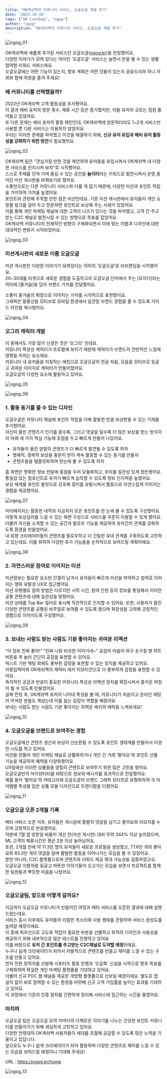 ```yaml
---
title: "OK캐쉬백의 커뮤니티 서비스, 오글오글 개발 후기"
date: "2023-10-18"
tags: ["OK Cashbag", "ogog"]
author: "ogog"
description: "OK캐쉬백의 커뮤니티 서비스, 오글오글 개발 후기"
---
```


![ogog_01](./ogog_01.png)

OK캐쉬백에 새롭게 추가된 서비스인 오글오글([ogog.kr](https://ogog.kr/home))을 런칭했어요.<br>
다양한 이야기가 모여 있다는 의미인 ‘오글오글' 서비스는 놀면서 돈을 벌 수 있는 생활 참여형 리워드 서비스에요.<br>
오글오글에는 어떤 기능이 있는지, 향후 계획은 어떤 것들이 있는지 공유드리려 하니 저희와 함께 여정을 즐겨 주세요!

### 왜 커뮤니티를 선택했을까?

2022년 OK캐쉬백 고객 활동성을 조사했어요.<br>
이 결과 헤비 유저의 방문 횟수, 체류 시간 등은 증가했지만, 미들 유저의 규모는 점점 줄어들고 있었어요.<br>
또 다른 문제는 헤비 유저의 활동 패턴인데, OK캐쉬백에 방문하더라도 1~2개 서비스만 사용할 뿐 다른 서비스는 이용하지 않았어요.<br>
우리는 이러한 문제를 파악했고 이것을 해결하기 위해, **신규 유저 유입과 헤비 유저 활동성을 강화하기 위한 방안**이 필요했어요.

![ogog_02](./ogog_02.png)

OK캐쉬백 팀은 "관심가질 만한 것을 제안하여 유저들을 유입시켜서 OK캐쉬백 내 다양한 서비스를 인지시켜 보자"로 시작했어요.<br>
스스로 주제를 던져 가며 즐길 수 있는 공간을 **놀이터**라는 키워드로 발전시켜서 운영 중이던 미션 게시판을 바꿔보기로 했어요.<br>
소통만으로는 다른 커뮤니티 서비스와 다를 게 없기 때문에, 다양한 미션과 포인트 적립을 가미하여 가치를 높였어요.<br>
포인트와 관련해 주목할 만한 점은 미션인데요. 기존 미션 게시판에서 유저들이 개인 쇼핑몰 링크를 걸어 두고 방문하면 포인트로 보상해 주는 사례가 있었어요.<br>
이를 통해 개인 마케팅 채널에 대한 고객의 니즈가 있다는 것을 파악했고, 고객 간 주고 받는 C2C 채널로 발전시킬 수 있는 방향으로 목표를 잡았어요.<br>
OK캐쉬백 커뮤니티의 전체적인 방향이 구체화되면서 이에 맞는 이름과 디자인에 대한 대대적인 변화가 시작되었어요.

![ogog_03](./ogog_03.png)

### 미션게시판의 새로운 이름 오글오글

미션 게시판은 다양한 이야기가 모여있다는 의미의 ‘오글오글’로 리브랜딩을 시작했어요.<br>
20~30대를 타겟으로 새로운 경험을 도출하고자 오글오글 단어에서 주는 [모이다]라는 의미에 [즐거움]을 담아 브랜드 가치를 전달했어요.

소통이 즐거움의 확장으로 이어지는 가치를 시각적으로 표현했어요.<br>
그래픽은 말풍선을 모티브로 모바일 환경에서 일관된 브랜드 경험을 줄 수 있도록 가이드 라인을 제시했어요.

![ogog_04](./ogog_04.png)

### 오그리 캐릭터 개발

이 중에서도 가장 많이 신경쓴 것은 ‘오그리' 인데요.<br>
커뮤니티 특성상 캐릭터가 프로필에 보이기 때문에 캐릭터가 브랜드의 전반적인 느낌에 영향을 끼치는 요소예요.<br>
커뮤니티 내 유저들을 지칭하는 애칭으로 오글오글의 한글 자음, 모음을 모티브로 둥글고 귀여운 이미지로 캐릭터가 만들어졌어요.<br>
오글오글의 다양한 요소에 활용하고 있어요.

![ogog_05](./ogog_05.png)

![ogog_06](./ogog_06.png)

### 1. 활동 동기를 줄 수 있는 디자인

오글오글은 커뮤니티 채널에 포인트 적립을 더해 활동한 만큼 보상받을 수 있는 기제를 추가했어요.<br>
자신이 올린 콘텐츠가 인기를 끌수록, 그리고 댓글을 달수록 더 많은 보상을 받는 방식이라 아래 세 가지 핵심 기능에 초점을 두고 빠르게 만들어 나갔어요.

* 유저들이 올린 양질의 콘텐츠가 더 빠르게 발견될 수 있도록 하자
* 명예적, 경제적 보상을 충분히 받아 계속 활동할 수 있는 동기를 만들자
* 콘텐츠들을 템플릿화하여 한눈에 볼 수 있도록 하자

홈 화면은 명확한 정보 전달에 중점을 두어 모듈화하고, 위치를 일관성 있게 정돈했어요.<br>
통일감 있는 컴포넌트로 유저가 빠르게 습득할 수 있도록 정보 인지력을 높였어요.<br>
보상 체계를 포인트 블릿으로 강조해 흥미를 유발시켜서 활동으로 자연스럽게 이어지는 경험을 제공했어요.

![ogog_07](./ogog_07.png)

마이페이지는 활동한 내역과 지금까지 모은 포인트를 한 눈에 볼 수 있도록 구성했어요.<br>
이렇게 보상심리를 느낄 수 있는 화면 구성으로 서비스를 꾸준히 이용할 수 있게 했어요.<br>
더불어 자신을 소개할 수 있는 공간과 팔로우 기능을 제공하여 유저간의 관계를 강화하도록 환경을 만들었어요.<br>
내 취향 크리에이터들의 콘텐츠를 팔로우하고 더 긴밀한 유대 관계를 구축하도록 고민하고 있는데요. 이를 위하여 다양한 추가 기능들을 순차적으로 보여드릴 계획이예요.

![ogog_08](./ogog_08.png)

### 2. 자연스러운 참여로 이어지는 미션

미션정보는 필요한 요소만 간결히 남겨서 유저들이 빠르게 미션을 파악하고 참여로 이어지는 행위 유발성 UX로 접근했어요.<br>
미션 유형별로 참여 방법은 다르지만 시작 시간, 참여 인원 등의 정보를 통일해서 이러한 공통 콘텐츠에 대해 일관성을 맞췄어요.<br>
미션 상태를 Top Bar 컬러로 표시해 직관적으로 인지할 수 있어요. 또한, 사용자가 올린 다양한 콘텐츠를 공통된 비주얼로 보여줄 수 있도록 했으며 확장성을 고려해 긍정적인 경험으로 이어지도록 구성했어요.

![ogog_09](./ogog_09.png)

### 3. 보내는 사람도 받는 사람도 기분 좋아지는 귀여운 리액션

“이 정보 진짜 좋아!” “진짜 나랑 비슷한 이야기네~” 공감의 마음이 마구 솟구칠 땐 하트 버튼을 꾹 눌러 간단히 공감을 표현할 수 있어요.<br>
텍스트 기반 채팅 외에도 풍부한 감정을 표현할 수 있는 장치를 제공하고 있어요.<br>
자동입력어와 OK캐쉬백의 캐릭터 래키 이모티콘으로 더 풍부하게 감정을 표현할 수 있어요.<br>
즉각적인 공감과 반응이 중요한 커뮤니티 특성상 리액션 장치를 확장시켜서 즐거운 여정이 될 수 있도록 만들었어요.<br>
실제 런칭 후, OK캐쉬백 유저의 나이대 특성을 볼 때, 커뮤니티가 처음이고 온라인 채팅이 어색한 분들도 계셨는데 이를 돕는 길잡이 역할을 해줬어요.<br>
보내는 사람도 받는 사람도 기분 좋아지는 귀여운 래키의 매력을 느껴보세요!

![ogog_10](./ogog_10.png)

### 4. 오글오글을 브랜드로 보여주는 경험

오글오글에선 콘텐츠 생산과 보상이 선순환될 수 있도록 포인트 생태계를 만들어서 다양한 시도를 하고 있어요.<br>
미션을 만들어 개인 마케팅 채널로 상품화하거나 개인 간 거래 ‘팔아요'와 포인트 선물 기능을 제공하여 혜택을 다양화했어요.<br>
UX팀에선 이러한 상품들을 양질의 콘텐트로 보여주기 위한 많은 고민을 했어요.<br>
오글오글만의 아이덴티티를 바탕으로 정보와 메시지를 효과적으로 전달했어요.<br>
예를 들어 ‘팔아요’의 카테고리에 오글오글의 브랜드 그래픽 모티프로 유형화하여 각 아이템별 특성을 담은 상품 모듈 디자인으로 트렌디함을 더했어요.

![ogog_11](./ogog_11.png)

### 오글오글 오픈 2개월 기록

베타 서비스 오픈 이후, 유저들은 게시글에 활발히 댓글을 남기고 좋아요와 이모지를 누르며 긍정적으로 반응했어요.<br>
덕분에 7월 앱 방문일 비율이 개선 전(미션 게시판) 대비 무려 344% 이상 높아졌으며, ML 고객의 체류시간은 평균 2분 이상 늘어났어요.<br>
또한, 2개월 만에 약 11.3만 명의 유저들이 새로운 프로필을 생성했고, 77.6만 개의 좋아요와 83.3만 개의 댓글을 달며 활발한 활동을 이어나가는 모습을 볼 수 있었어요.<br>
뿐만 아니라, C2C 플랫폼으로써 콘텐츠와 리워드 제공 확대 가능성을 검증하였고요.<br>
오글오글 이름처럼 둥글고 따뜻한 이야기들이 오고가는 모습을 보면서 프로젝트를 함께 한 팀원들과 뿌듯한 마음을 나눴어요.

![ogog_12](./ogog_12.png)

### 오글오글팀, 앞으로 어떻게 갈까요?

지금까지 오글오글 커뮤니티가 만들어진 여정과 베타 서비스를 오픈한 결과에 대해 설명드렸는데요.<br>
서비스 출시 이후에도 유저들의 리얼한 목소리와 사용 행태를 관찰하며 서비스 완성도를 높여갈 예정이에요.<br>
이 중에 최우선으로 고도화 작업이 필요한 부분을 선별하고 최적의 디자인과 사용성을 제공하기 위해 내부적으로 많은 테스트를 진행하고 있어요.<br>
이를 바탕으로 **유저 간 포인트를 주고받는 C2C채널로 도약할 예정**이에요.<br>
누구나 쉽게 크리에이터가 되어서 자발적으로 콘텐츠를 만들고 재미를 느낄 수 있는 구조를 만들고 있어요.<br>
먼저 전문 창작자를 선발해 서포터즈 활동 진행과 ‘오글톡’ 신설을 시작으로 향후 목표를 구체화하여 확실한 개인 마케팅 플랫폼을 기대하고 있어요.<br>
더불어 신규 POC 웹 채널을 제공한 개방형 플랫폼으로 선보일 예정이에요. 별도로 앱 설치 없이 바로 참여할 수 있는 환경을 마련해 신규 고객 가입률을 높이는 효과를 기대하고 있어요.<br>
이 과정에서 기존의 인증 절차를 간편하게 정리해 서비스에 접근하는 시간을 줄였어요.

### 마치며

오글오글 팀은 오글오글 모여 저마다의 다채로운 이야기를 나누는 건강한 포인트 커뮤니티를 만들어가기 위해 세심하게 고민하고 있어요.<br>
다양한 연령대의 OK캐쉬백 사용자들이 세대를 초월해 공감할 수 있도록 많은 노력을 기울이고 있답니다.<br>
앞으로도 누구나 쉽게 크리에이터가 되어 활동하며 다양한 콘텐츠로 재미를 느낄 수 있는 모습을 보여드릴 예정이니 기대해 주세요!

URL : https://ogog.kr/home

![ogog_13](./ogog_13.png)